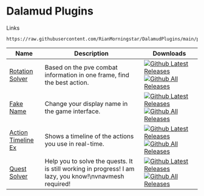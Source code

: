 # Dalamud Plugins

Links

```
https://raw.githubusercontent.com/RianMorningstar/DalamudPlugins/main/pluginmaster.json
```

| Name                                                         | Description                                                  | Downloads                                                    |
| ------------------------------------------------------------ | ------------------------------------------------------------ | ------------------------------------------------------------ |
| [Rotation Solver](https://github.com/RianMorningstar/RotationSolver) | Based on the pve combat information in one frame, find the best action. | [![Github Latest Releases](https://img.shields.io/github/downloads/RianMorningstar/RotationSolver/latest/total.svg?label=)]()[![Github All Releases](https://img.shields.io/github/downloads/RianMorningstar/RotationSolver/total.svg?label=)]() |
| [Fake Name](https://github.com/RianMorningstar/FakeName)         | Change your display name in the game interface.              | [![Github Latest Releases](https://img.shields.io/github/downloads/RianMorningstar/FakeName/latest/total.svg?label=)]()[![Github All Releases](https://img.shields.io/github/downloads/RianMorningstar/FakeName/total.svg?label=)]() |
| [Action Timeline Ex](https://github.com/RianMorningstar/ActionTimelineEx) | Shows a timeline of the actions you use in real-time.        | [![Github Latest Releases](https://img.shields.io/github/downloads/RianMorningstar/ActionTimelineEx/latest/total.svg?label=)]()[![Github All Releases](https://img.shields.io/github/downloads/RianMorningstar/ActionTimelineEx/total.svg?label=)]() |
| [Quest Solver](https://github.com/RianMorningstar/QuestSolver) | Help you to solve the quests. It is still working in progress! I am lazy, you know!\nvnavmesh required!        | [![Github Latest Releases](https://img.shields.io/github/downloads/RianMorningstar/QuestSolver/latest/total.svg?label=)]()[![Github All Releases](https://img.shields.io/github/downloads/RianMorningstar/QuestSolver/total.svg?label=)]() |
